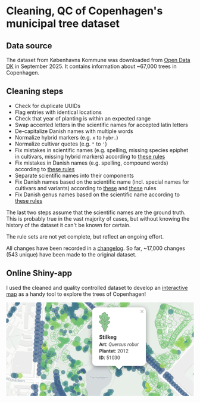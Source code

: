 # Cleaning, QC of Copenhagen's municipal tree dataset

## Data source

The dataset from Københavns Kommune was downloaded from [Open Data DK](https://www.opendata.dk/city-of-copenhagen/trae-basis-kommunale-traeer) in September 2025. It contains information about ~67,000 trees in Copenhagen.

## Cleaning steps

- Check for duplicate UUIDs
- Flag entries with identical locations
- Check that year of planting is within an expected range
- Swap accented letters in the scientific names for accepted latin letters
- De-capitalize Danish names with multiple words
- Normalize hybrid markers (e.g. `x` to `hybr.`)
- Normalize cultivar quotes (e.g. `"` to `'`)
- Fix mistakes in scientific names (e.g. spelling, missing species epiphet in cultivars, missing hybrid markers) according to [these rules](rules/latin_regex.csv)
- Fix mistakes in Danish names (e.g. spelling, compound words) according to [these rules](rules/da_regex.csv)
- Separate scientific names into their components
- Fix Danish names based on the scientific name (incl. special names for cultivars and variants) according to [these](rules/latin_da_map.csv) and [these](rules/latin_da_map_malus.csv) rules
- Fix Danish genus names based on the scientific name according to [these rules](rules/genus_dict.csv)


The last two steps assume that the scientific names are the ground truth. This is probably true in the vast majority of cases, but without knowing the history of the dataset it can't be known for certain.

The rule sets are not yet complete, but reflect an ongoing effort.

All changes have been recorded in a [changelog](output/). So far, ~17,000 changes (543 unique) have been made to the original dataset.


## Online Shiny-app

I used the cleaned and quality controlled dataset to develop an [interactive map](https://ktbaek.shinyapps.io/treemap_basic/) as a handy tool to explore the trees of Copenhagen!

![App image](app_screenshot.png)
